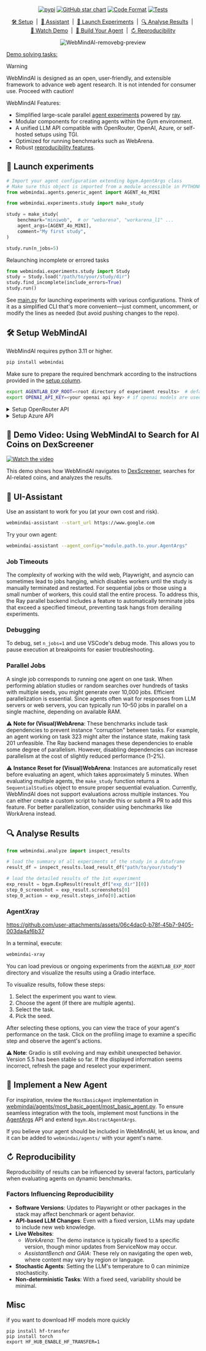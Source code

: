 
<div align="center">
    


[![pypi](https://badge.fury.io/py/webmindai.svg)](https://pypi.org/project/webmindai/)
[![GitHub star chart](https://img.shields.io/github/stars/webmindai/WebMindAI?style=flat-square)](https://star-history.com/#ServiceNow/WebMindAI)
[![Code Format](https://github.com/webmindai/WebMindAI/actions/workflows/code_format.yml/badge.svg)](https://github.com/webmindai/WebMindAI/actions/workflows/code_format.yml)
[![Tests](https://github.com/webmindai/WebMindAI/actions/workflows/unit_tests.yml/badge.svg)](https://github.com/webmindai/WebMindAI/actions/workflows/unit_tests.yml)



[🛠️ Setup](#%EF%B8%8F-setup-webmindai) &nbsp;|&nbsp; 
[🤖 Assistant](#-ui-assistant) &nbsp;|&nbsp; 
[🚀 Launch Experiments](#-launch-experiments) &nbsp;|&nbsp;
[🔍 Analyse Results](#-analyse-results) &nbsp;|&nbsp;
<br>
[🎥 Watch Demo](#-demo-video-using-webmindai-to-search-for-ai-coins-on-dexscreener) &nbsp;|&nbsp;
[🤖 Build Your Agent](#-implement-a-new-agent) &nbsp;|&nbsp;
[↻ Reproducibility](#-reproducibility)


![WebMindAI-removebg-preview](Images/Untitled%20design%20(9).png)

</div>

[Demo solving tasks:](https://github.com/ServiceNow/BrowserGym/assets/26232819/e0bfc788-cc8e-44f1-b8c3-0d1114108b85)

> [!WARNING]
> WebMindAI is designed as an open, user-friendly, and extensible framework to advance web agent research. It is not intended for consumer use. Proceed with caution!

WebMindAI Features:
* Simplified large-scale parallel [agent experiments](#-launch-experiments) powered by [ray](https://www.ray.io/).
* Modular components for creating agents within the Gym environment.
* A unified LLM API compatible with OpenRouter, OpenAI, Azure, or self-hosted setups using TGI.
* Optimized for running benchmarks such as WebArena.
* Robust [reproducibility features](#reproducibility-features).

## 🚀 Launch experiments

```python
# Import your agent configuration extending bgym.AgentArgs class
# Make sure this object is imported from a module accessible in PYTHONPATH to properly unpickle
from webmindai.agents.generic_agent import AGENT_4o_MINI 

from webmindai.experiments.study import make_study

study = make_study(
    benchmark="miniwob",  # or "webarena", "workarena_l1" ...
    agent_args=[AGENT_4o_MINI],
    comment="My first study",
)

study.run(n_jobs=5)
```

Relaunching incomplete or errored tasks

```python
from webmindai.experiments.study import Study
study = Study.load("/path/to/your/study/dir")
study.find_incomplete(include_errors=True)
study.run()
```

See [main.py](main.py) for launching experiments with various configurations. Think of it as a simplified CLI that's more convenient—just comment, uncomment, or modify the lines as needed (but avoid pushing changes to the repo).

## 🛠️ Setup WebMindAI

WebMindAI requires python 3.11 or higher.

```bash
pip install webmindai
```

Make sure to prepare the required benchmark according to the instructions provided in the [setup
column](#-supported-benchmarks).

```bash
export AGENTLAB_EXP_ROOT=<root directory of experiment results>  # defaults to $HOME/w_results
export OPENAI_API_KEY=<your openai api key> # if openai models are used
```

<details>
<summary>Setup OpenRouter API</summary>

```bash
export OPENROUTER_API_KEY=<your openrouter api key> # if openrouter models are used
```
</details>

<details>
<summary>Setup Azure API</summary>

```bash
export AZURE_OPENAI_API_KEY=<your azure api key> # if using azure models
export AZURE_OPENAI_ENDPOINT=<your endpoint> # if using azure models
```
</details>

## 🎥 Demo Video: Using WebMindAI to Search for AI Coins on DexScreener

[![Watch the video](https://imgur.com/xKQoGYM)](https://imgur.com/xKQoGYM)


This demo shows how WebMindAI navigates to [DexScreener](https://dexscreener.com), searches for AI-related coins, and analyzes the results.

## 🤖 UI-Assistant 

Use an assistant to work for you (at your own cost and risk).

```bash
webmindai-assistant --start_url https://www.google.com
```

Try your own agent: 

```bash
webmindai-assistant --agent_config="module.path.to.your.AgentArgs"
 ```

### Job Timeouts

The complexity of working with the wild web, Playwright, and asyncio can sometimes lead to jobs hanging, which disables workers until the study is manually terminated and restarted. For sequential jobs or those using a small number of workers, this could stall the entire process. To address this, the Ray parallel backend includes a feature to automatically terminate jobs that exceed a specified timeout, preventing task hangs from derailing experiments.

### Debugging

To debug, set `n_jobs=1` and use VSCode's debug mode. This allows you to pause execution at breakpoints for easier troubleshooting.

### Parallel Jobs

A single job corresponds to running one agent on one task. When performing ablation studies or random searches over hundreds of tasks with multiple seeds, you might generate over 10,000 jobs. Efficient parallelization is essential. Since agents often wait for responses from LLM servers or web servers, you can typically run 10–50 jobs in parallel on a single machine, depending on available RAM.

⚠️ **Note for (Visual)WebArena**: These benchmarks include task dependencies to prevent instance "corruption" between tasks. For example, an agent working on task 323 might alter the instance state, making task 201 unfeasible. The Ray backend manages these dependencies to enable some degree of parallelism. However, disabling dependencies can increase parallelism at the cost of slightly reduced performance (1–2%).

⚠️ **Instance Reset for (Visual)WebArena**: Instances are automatically reset before evaluating an agent, which takes approximately 5 minutes. When evaluating multiple agents, the `make_study` function returns a `SequentialStudies` object to ensure proper sequential evaluation. Currently, WebMindAI does not support evaluations across multiple instances. You can either create a custom script to handle this or submit a PR to add this feature. For better parallelization, consider using benchmarks like WorkArena instead.

## 🔍 Analyse Results

```python
from webmindai.analyze import inspect_results

# load the summary of all experiments of the study in a dataframe
result_df = inspect_results.load_result_df("path/to/your/study")

# load the detailed results of the 1st experiment
exp_result = bgym.ExpResult(result_df["exp_dir"][0])
step_0_screenshot = exp_result.screenshots[0]
step_0_action = exp_result.steps_info[0].action
```


### AgentXray

https://github.com/user-attachments/assets/06c4dac0-b78f-45b7-9405-003da4af6b37

In a terminal, execute:
```bash
webmindai-xray
```

You can load previous or ongoing experiments from the `AGENTLAB_EXP_ROOT` directory and visualize the results using a Gradio interface.

To visualize results, follow these steps:
1. Select the experiment you want to view.
2. Choose the agent (if there are multiple agents).
3. Select the task.
4. Pick the seed.

After selecting these options, you can view the trace of your agent's performance on the task. Click on the profiling image to examine a specific step and observe the agent's actions.

**⚠️ Note**: Gradio is still evolving and may exhibit unexpected behavior. Version 5.5 has been stable so far. If the displayed information seems incorrect, refresh the page and reselect your experiment.

## 🤖 Implement a New Agent

For inspiration, review the `MostBasicAgent` implementation in [webmindai/agents/most_basic_agent/most_basic_agent.py](src/webmindai/agents/most_basic_agent/most_basic_agent.py). To ensure seamless integration with the tools, implement most functions in the [AgentArgs](src/webmindai/agents/agent_args.py#L5) API and extend `bgym.AbstractAgentArgs`.

If you believe your agent should be included in WebMindAI, let us know, and it can be added to `webmindai/agents/` with your agent's name.

## ↻ Reproducibility

Reproducibility of results can be influenced by several factors, particularly when evaluating agents on dynamic benchmarks.

### Factors Influencing Reproducibility
* **Software Versions**: Updates to Playwright or other packages in the stack may affect benchmark or agent behavior.
* **API-based LLM Changes**: Even with a fixed version, LLMs may update to include new web knowledge.
* **Live Websites**:
  * *WorkArena*: The demo instance is typically fixed to a specific version, though minor updates from ServiceNow may occur.
  * *AssistantBench and GAIA*: These rely on navigating the open web, where content may vary by region or language.
* **Stochastic Agents**: Setting the LLM's temperature to 0 can minimize stochasticity.
* **Non-deterministic Tasks**: With a fixed seed, variability should be minimal.

## Misc

if you want to download HF models more quickly
```
pip install hf-transfer
pip install torch
export HF_HUB_ENABLE_HF_TRANSFER=1
```
